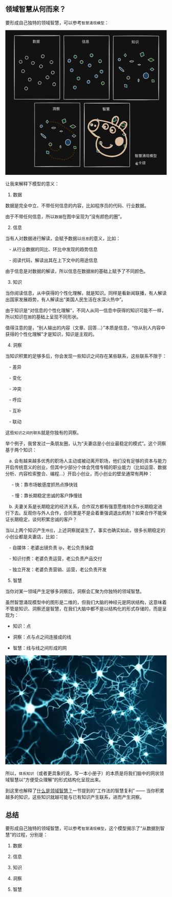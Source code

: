## 领域智慧从何而来？

要形成自己独特的领域智慧，可以参考`智慧涌现模型`：

![智慧涌现模型](/imgs/wisdom.jpg)

让我来解释下模型的意义：

1. 数据

数据是完全中立、不带任何信息的内容，比如程序员的代码、行业数据。

由于不带任何信息，所以`数据`在图中呈现为“没有颜色的圈”。

2. 信息

当有人对数据进行解读，会赋予数据以`信息`的意义，比如：

&nbsp;&nbsp; - 从行业数据的同比、环比中发现的趋势信息

&nbsp;&nbsp; - 阅读代码，解读出其在上下文中的用途信息

由于信息是对数据的解读，所以信息在数据`圈`的基础上赋予了不同颜色。

3. 知识

当你阅读信息，从中获得的个性化理解，就是知识。同样是看新闻联播，有人解读出国家发展趋势，有人解读出“美国人民生活在水深火热中”。

由于知识是“对信息的个性化理解”，不同人从同一信息中获得的知识可能不一样，所以知识在`圈`的基础上呈现不同形状。

值得注意的是，“别人输出的内容（文章、回答...）”本质是信息，“你从别人内容中获得的个性化理解”才是知识，知识是主观的。

4. 洞察

当知识积累的足够多后，你会发现一些知识之间存在某些联系，这些联系不限于：

&nbsp;&nbsp; - 差异

&nbsp;&nbsp; - 变化

&nbsp;&nbsp; - 冲突

&nbsp;&nbsp; - 呼应

&nbsp;&nbsp; - 互补

&nbsp;&nbsp; - 联动

这些`知识之间的联系`就是你独有的洞察。

举个例子，我曾发过一条朋友圈，认为“夫妻店是小创业最稳定的模式”。这个洞察基于两个知识：

&nbsp;&nbsp; a. 会有越来越多优秀的职场人主动或被动离开职场，他们没有足够的资本与能力开启传统意义的创业，但其中少部分个体会凭借专精的职业能力（比如运营、数据分析、内容检索整合、编程...）开启小创业，而小创业的壁垒通常有两种：

&nbsp;&nbsp;&nbsp;&nbsp; - 快：靠市场敏感度抓热点挣快钱

&nbsp;&nbsp;&nbsp;&nbsp; - 慢：靠长期稳定忠诚的客户挣慢钱

&nbsp;&nbsp; b. 夫妻关系是长期稳定的经济关系，合作双方都有强意愿维持合作长期稳定进行下去。反观你与外人合作，合同里是不是会着重强调退出机制？如果合作不能保证长期稳定，谈何积累忠诚的客户？

当以上两个知识产生`呼应`，上述洞察就诞生了。事实也确实如此，很多长期稳定的小创业都是夫妻店，比如：

&nbsp;&nbsp; - 自媒体：老婆出镜负责 ip，老公负责操盘

&nbsp;&nbsp; - 知识付费：老婆负责运营，老公负责产品交付

&nbsp;&nbsp; - 独立开发：老婆负责营销、运营，老公负责开发

5. 智慧

当你对某一领域产生足够多洞察后，洞察会汇聚为你独特的领域智慧。

虽然智慧涌现模型中的图形是二维的，但我们大脑的神经元是网状结构，这意味着不管是知识、洞察还是智慧，在我们大脑中都不是以结构化的形式存储的，而是呈现为：

- 知识：点

- 洞察：点与点之间连接成的线

- 智慧：线与线之间形成的网

![大脑神经元](/imgs/nerve.png)

所以，`体系知识`（或者更具象的说，写一本小册子）的本质是将我们脑中的网状领域智慧以“方便受众理解”的形式结构化呈现出来。

到这里也解释了[什么是领域智慧？](/docs/1-3_what_is_win#_1-10x-目标的复利效应)一节提到的“工作法的智慧复利” —— 当你积累越多的知识，这些知识就越可能与已有知识产生联系，进而产生洞察。

## 总结

要形成自己独特的领域智慧，可以参考`智慧涌现模型`，这个模型揭示了“从数据到智慧”的过程，分别是：

1. 数据

2. 信息

3. 知识

4. 洞察

5. 智慧
